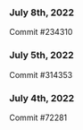 ### July 8th, 2022

Commit #234310

### July 5th, 2022

Commit #314353


### July 4th, 2022

Commit #72281
